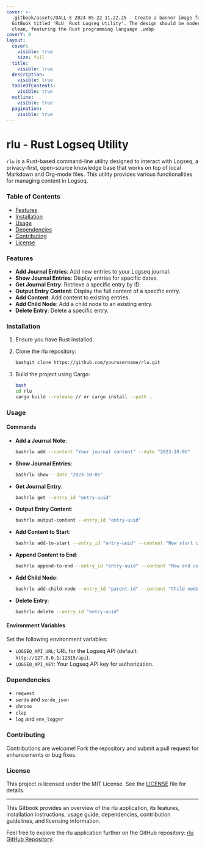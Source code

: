 ```yaml
---
cover: >-
  .gitbook/assets/DALL·E 2024-05-22 11.22.25 - Create a banner image for a
  GitBook titled 'RLU_ Rust Logseq Utility'. The design should be modern and
  clean, featuring the Rust programming language .webp
coverY: 0
layout:
  cover:
    visible: true
    size: full
  title:
    visible: true
  description:
    visible: true
  tableOfContents:
    visible: true
  outline:
    visible: true
  pagination:
    visible: true
---
```


# rlu - Rust Logseq Utility

`rlu` is a Rust-based command-line utility designed to interact with Logseq, a privacy-first, open-source knowledge base that works on top of local Markdown and Org-mode files. This utility provides various functionalities for managing content in Logseq.

### Table of Contents

* [Features](https://flowise.fluentcli.com/agentcanvas/d170e885-f0d6-42f1-b27f-8fe6c579ac64#features)
* [Installation](https://flowise.fluentcli.com/agentcanvas/d170e885-f0d6-42f1-b27f-8fe6c579ac64#installation)
* [Usage](https://flowise.fluentcli.com/agentcanvas/d170e885-f0d6-42f1-b27f-8fe6c579ac64#usage)
* [Dependencies](https://flowise.fluentcli.com/agentcanvas/d170e885-f0d6-42f1-b27f-8fe6c579ac64#dependencies)
* [Contributing](https://flowise.fluentcli.com/agentcanvas/d170e885-f0d6-42f1-b27f-8fe6c579ac64#contributing)
* [License](https://flowise.fluentcli.com/agentcanvas/d170e885-f0d6-42f1-b27f-8fe6c579ac64#license)

### Features

* **Add Journal Entries**: Add new entries to your Logseq journal.
* **Show Journal Entries**: Display entries for specific dates.
* **Get Journal Entry**: Retrieve a specific entry by ID.
* **Output Entry Content**: Display the full content of a specific entry.
* **Add Content**: Add content to existing entries.
* **Add Child Node**: Add a child node to an existing entry.
* **Delete Entry**: Delete a specific entry.

### Installation

1. Ensure you have Rust installed.
2.  Clone the rlu repository:

    ```bash
    bashgit clone https://github.com/yourusername/rlu.git
    ```
3.  Build the project using Cargo:

    ```bash
    bash
    cd rlu 
    cargo build --release // or cargo install --path .
    ```

### Usage

#### Commands

*   **Add a Journal Note**:

    ```bash
    bashrlu add --content "Your journal content" --date "2023-10-05"
    ```
*   **Show Journal Entries**:

    ```bash
    bashrlu show --date "2023-10-05"
    ```
*   **Get Journal Entry**:

    ```bash
    bashrlu get --entry_id "entry-uuid"
    ```
*   **Output Entry Content**:

    ```bash
    bashrlu output-content --entry_id "entry-uuid"
    ```
*   **Add Content to Start**:

    ```bash
    bashrlu add-to-start --entry_id "entry-uuid" --content "New start content"
    ```
*   **Append Content to End**:

    ```bash
    bashrlu append-to-end --entry_id "entry-uuid" --content "New end content"
    ```
*   **Add Child Node**:

    ```bash
    bashrlu add-child-node --entry_id "parent-id" --content "Child node content"
    ```
*   **Delete Entry**:

    ```bash
    bashrlu delete --entry_id "entry-uuid"
    ```

#### Environment Variables

Set the following environment variables:

* `LOGSEQ_API_URL`: URL for the Logseq API (default: `http://127.0.0.1:12315/api`).
* `LOGSEQ_API_KEY`: Your Logseq API key for authorization.

### Dependencies

* `reqwest`
* `serde` and `serde_json`
* `chrono`
* `clap`
* `log` and `env_logger`

### Contributing

Contributions are welcome! Fork the repository and submit a pull request for enhancements or bug fixes.

### License

This project is licensed under the MIT License. See the [LICENSE](https://flowise.fluentcli.com/agentcanvas/LICENSE) file for details.

***

This Gitbook provides an overview of the rlu application, its features, installation instructions, usage guide, dependencies, contribution guidelines, and licensing information.

Feel free to explore the rlu application further on the GitHub repository: [rlu GitHub Repository](https://github.com/njfio/rlu).
